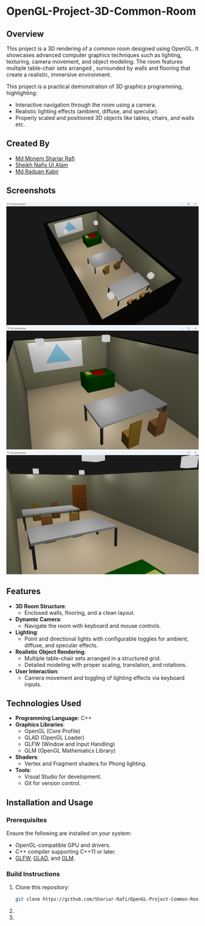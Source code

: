 # OpenGL-Project-3D-Common-Room

## **Overview**

This project is a 3D rendering of a common room designed using OpenGL. It showcases advanced computer graphics techniques such as lighting, texturing, camera movement, and object modeling. The room features multiple table-chair sets arranged , surrounded by walls and flooring that create a realistic, immersive environment.

This project is a practical demonstration of 3D graphics programming, highlighting:
- Interactive navigation through the room using a camera.
- Realistic lighting effects (ambient, diffuse, and specular).
- Properly scaled and positioned 3D objects like tables, chairs, and walls etc.


## **Created By**
- <a href="https://github.com/Shariar-Rafi">Md Monem Shariar Rafi<a/>
- <a href="https://github.com/Sheikh-Nafis">Sheikh Nafis Ul Alam<a/>
- <a href="https://github.com/RKNayeem">Md Raduan Kabir<a/>


## **Screenshots**
<img src="https://github.com/Shariar-Rafi/OpenGL-Project-3D-Common-Room/blob/main/Screenshots/Screenshot_1.png" alt="Screenshots/Screenshot_1.png" >
<img src="https://github.com/Shariar-Rafi/OpenGL-Project-3D-Common-Room/blob/main/Screenshots/Screenshot_2.png" alt="Screenshots/Screenshot_2.png" >
<img src="https://github.com/Shariar-Rafi/OpenGL-Project-3D-Common-Room/blob/main/Screenshots/Screenshot_3.png" alt="Screenshots/Screenshot_3.png" >




## **Features**
- **3D Room Structure**:
  - Enclosed walls, flooring, and a clean layout.
- **Dynamic Camera**:
  - Navigate the room with keyboard and mouse controls.
- **Lighting**:
  - Point and directional lights with configurable toggles for ambient, diffuse, and specular effects.
- **Realistic Object Rendering**:
  - Multiple table-chair sets arranged in a structured grid.
  - Detailed modeling with proper scaling, translation, and rotations.
- **User Interaction**:
  - Camera movement and toggling of lighting effects via keyboard inputs.


## **Technologies Used**
- **Programming Language**: C++  
- **Graphics Libraries**:
  - OpenGL (Core Profile)
  - GLAD (OpenGL Loader)
  - GLFW (Window and Input Handling)
  - GLM (OpenGL Mathematics Library)
- **Shaders**:
  - Vertex and Fragment shaders for Phong lighting.
- **Tools**:
  - Visual Studio for development.
  - Git for version control.


## **Installation and Usage**

### Prerequisites
Ensure the following are installed on your system:
- OpenGL-compatible GPU and drivers.
- C++ compiler supporting C++11 or later.
- [GLFW](https://www.glfw.org/), [GLAD](https://glad.dav1d.de/), and [GLM](https://github.com/g-truc/glm).

### Build Instructions
1. Clone this repository:
   ```bash
   git clone https://github.com/Shariar-Rafi/OpenGL-Project-Common-Room
2.   
3.
